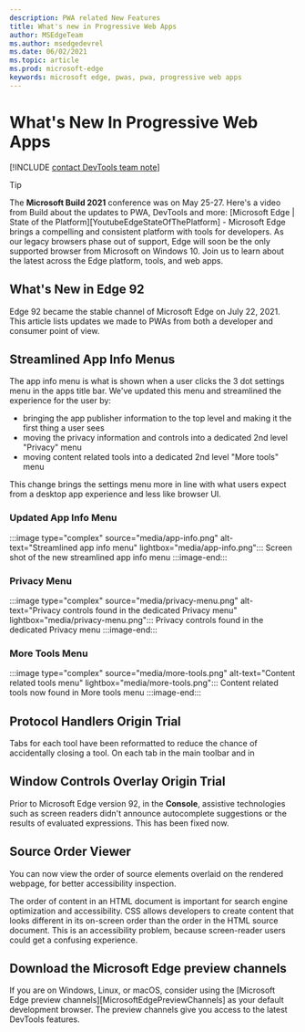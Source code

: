 ```yaml
---
description: PWA related New Features
title: What's new in Progressive Web Apps
author: MSEdgeTeam
ms.author: msedgedevrel
ms.date: 06/02/2021
ms.topic: article
ms.prod: microsoft-edge
keywords: microsoft edge, pwas, pwa, progressive web apps
---
```

# What's New In Progressive Web Apps

[!INCLUDE [contact DevTools team note](includes/edge-whats-new-note.md)]

> [!TIP]
> The **Microsoft Build 2021** conference was on May 25-27.  Here's a video from Build about the updates to PWA, DevTools and more:
> [Microsoft Edge | State of the Platform][YoutubeEdgeStateOfThePlatform] - Microsoft Edge brings a compelling and consistent platform with tools for developers.  As our legacy browsers phase out of support, Edge will soon be the only supported browser from Microsoft on Windows 10.  Join us to learn about the latest across the Edge platform, tools, and web apps.


## What's New in Edge 92
Edge 92 became the stable channel of Microsoft Edge on July 22, 2021. This article lists updates we made to PWAs from both a developer and consumer point of view.

## Streamlined App Info Menus
The app info menu is what is shown when a user clicks the 3 dot settings menu in the apps title bar. We've updated this menu and streamlined the experience for the user by:
* bringing the app publisher information to the top level and making it the first thing a user sees
* moving the privacy information and controls into a dedicated 2nd level "Privacy" menu
* moving content related tools into a dedicated 2nd level "More tools" menu

This change brings the settings menu more in line with what users expect from a desktop app experience and less like browser UI. 

### Updated App Info Menu
:::image type="complex" source="media/app-info.png" alt-text="Streamlined app info menu" lightbox="media/app-info.png":::
   Screen shot of the new streamlined app info menu
:::image-end:::

### Privacy Menu
:::image type="complex" source="media/privacy-menu.png" alt-text="Privacy controls found in the dedicated Privacy menu" lightbox="media/privacy-menu.png":::
   Privacy controls found in the dedicated Privacy menu
:::image-end:::

### More Tools Menu
:::image type="complex" source="media/more-tools.png" alt-text="Content related tools menu" lightbox="media/more-tools.png":::
   Content related tools now found in More tools menu
:::image-end:::


## Protocol Handlers Origin Trial 

<!-- Title: Improvements to tab interactions -->
<!-- Subtitle: Interactions related to hovering, selecting, and closing tools are more predictable. -->

Tabs for each tool have been reformatted to reduce the chance of accidentally closing a tool.  On each tab in the main toolbar and in 


## Window Controls Overlay Origin Trial

<!-- Title: Better screen reader support in the Console -->
<!-- Subtitle: Assistive technologies can now announce autocomplete suggestions and evaluated expressions in the Console. -->

Prior to Microsoft Edge version 92, in the **Console**, assistive technologies such as screen readers didn't announce autocomplete suggestions or the results of evaluated expressions. This has been fixed now.



## Source Order Viewer

<!--  Title: Source Order Viewer -->
<!--  Subtitle: The new Source Order Viewer displays numbers on the webpage indicating the order of page elements in the source file, independently of how the page sections are positioned by CSS. -->

You can now view the order of source elements overlaid on the rendered webpage, for better accessibility inspection.

The order of content in an HTML document is important for search engine optimization and accessibility.  CSS allows developers to create content that looks different in its on-screen order than the order in the HTML source document.  This is an accessibility problem, because screen-reader users could get a confusing experience.



## Download the Microsoft Edge preview channels

If you are on Windows, Linux, or macOS, consider using the [Microsoft Edge preview channels][MicrosoftEdgePreviewChannels] as your default development browser.  The preview channels give you access to the latest DevTools features.

